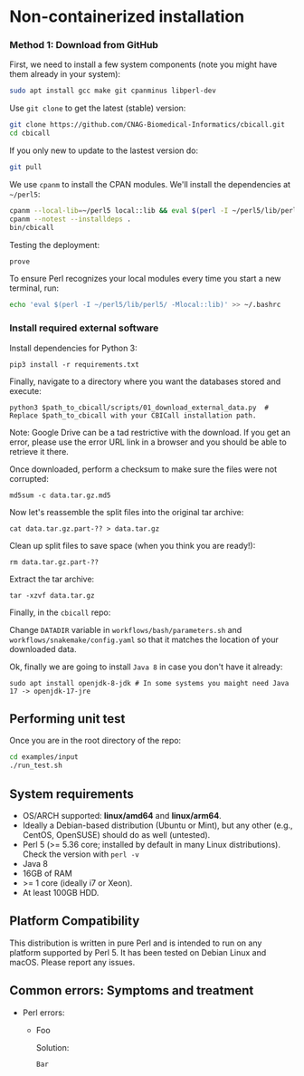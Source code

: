 # Non-containerized installation

### Method 1: Download from GitHub

First, we need to install a few system components (note you might have them already in your system):

```bash
sudo apt install gcc make git cpanminus libperl-dev
```

Use `git clone` to get the latest (stable) version:

```bash
git clone https://github.com/CNAG-Biomedical-Informatics/cbicall.git
cd cbicall
```

If you only new to update to the lastest version do:

```bash
git pull
```

We use `cpanm` to install the CPAN modules. We'll install the dependencies at `~/perl5`:

```bash
cpanm --local-lib=~/perl5 local::lib && eval $(perl -I ~/perl5/lib/perl5/ -Mlocal::lib)
cpanm --notest --installdeps .
bin/cbicall
```
Testing the deployment:

```bash
prove
```

To ensure Perl recognizes your local modules every time you start a new terminal, run:

```bash
echo 'eval $(perl -I ~/perl5/lib/perl5/ -Mlocal::lib)' >> ~/.bashrc
```

### Install required external software

Install dependencies for Python 3:

```
pip3 install -r requirements.txt
```

Finally, navigate to a directory where you want the databases stored and execute:

```
python3 $path_to_cbicall/scripts/01_download_external_data.py  # Replace $path_to_cbicall with your CBICall installation path.
```

Note: Google Drive can be a tad restrictive with the download. If you get an error, please use the error URL link in a browser and you should be able to retrieve it there.

Once downloaded, perform a checksum to make sure the files were not corrupted:

```
md5sum -c data.tar.gz.md5
```

Now let's reassemble the split files into the original tar archive:

```
cat data.tar.gz.part-?? > data.tar.gz
```

Clean up split files to save space (when you think you are ready!):

```
rm data.tar.gz.part-??
```

Extract the tar archive:

```
tar -xzvf data.tar.gz
```

Finally, in the `cbicall` repo:

Change `DATADIR` variable in `workflows/bash/parameters.sh` and `workflows/snakemake/config.yaml` so that it matches the location of your downloaded data.

Ok, finally we are going to install `Java 8` in case you don't have it already:

```
sudo apt install openjdk-8-jdk # In some systems you maight need Java 17 -> openjdk-17-jre
```

## Performing unit test

Once you are in the root directory of the repo:

```bash
cd examples/input
./run_test.sh
```

## System requirements

- OS/ARCH supported: **linux/amd64** and **linux/arm64**.
- Ideally a Debian-based distribution (Ubuntu or Mint), but any other (e.g., CentOS, OpenSUSE) should do as well (untested).
- Perl 5 (>= 5.36 core; installed by default in many Linux distributions). Check the version with `perl -v`
- Java 8
- 16GB of RAM
- \>= 1 core (ideally i7 or Xeon).
- At least 100GB HDD.

## Platform Compatibility
This distribution is written in pure Perl and is intended to run on any platform supported by Perl 5. It has been tested on Debian Linux and macOS. Please report any issues.

## Common errors: Symptoms and treatment

* Perl errors:
    - Foo

      Solution: 

      `Bar`
